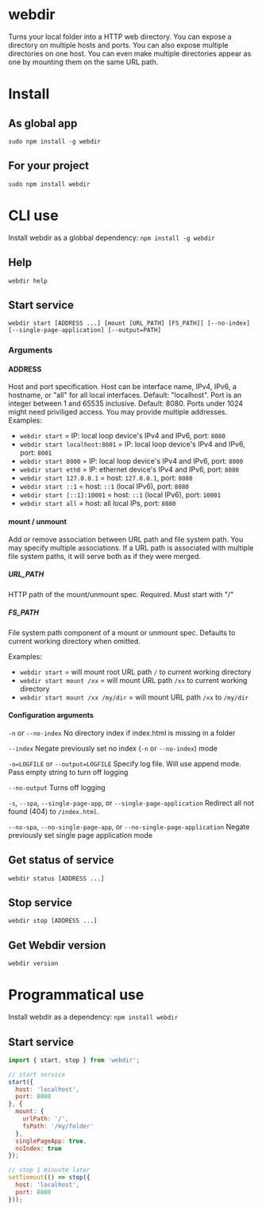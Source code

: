webdir
======
Turns your local folder into a HTTP web directory.
You can expose a directory on multiple hosts and ports.
You can also expose multiple directories on one host.
You can even make multiple directories appear as one by mounting them on the same URL path.

# Install
## As global app
`sudo npm install -g webdir`

## For your project
`sudo npm install webdir`

# CLI use
Install webdir as a globbal dependency: `npm install -g webdir`

## Help
`webdir help`

## Start service
`webdir start [ADDRESS ...] [mount [URL_PATH] [FS_PATH]] [--no-index] [--single-page-application] [--output=PATH]`

### Arguments

#### ADDRESS
Host and port specification.
Host can be interface name, IPv4, IPv6, a hostname, or "all" for all local interfaces. Default: "localhost".
Port is an integer between 1 and 65535 inclusive. Default: 8080. Ports under 1024 might need priviliged access.
You may provide multiple addresses.
Examples:
- `webdir start` = IP: local loop device's IPv4 and IPv6, port: `8080`
- `webdir start localhost:8001` = IP: local loop device's IPv4 and IPv6, port: `8001`
- `webdir start 8000` = IP: local loop device's IPv4 and IPv6, port: `8000`
- `webdir start eth0` = IP: ethernet device's IPv4 and IPv6, port: `8080`
- `webdir start 127.0.0.1` = host: `127.0.0.1`, port: `8080`
- `webdir start ::1` = host: `::1` (local IPv6), port: `8080`
- `webdir start [::1]:10001` = host: `::1` (local IPv6), port: `10001`
- `webdir start all` = host: all local IPs, port: `8080`

#### mount / unmount
Add or remove association between URL path and file system path.
You may specify multiple associations.
If a URL path is associated with multiple file system paths, it will serve both as if they were merged.

##### URL_PATH
HTTP path of the mount/unmount spec. Required. Must start with "/"

##### FS_PATH
File system path component of a mount or unmount spec. Defaults to current working directory when omitted.

Examples:
- `webdir start` = will mount root URL path `/` to current working directory
- `webdir start mount /xx` = will mount URL path `/xx` to current working directory
- `webdir start mount /xx /my/dir` = will mount URL path `/xx` to `/my/dir`

#### Configuration arguments
`-n` or `--no-index`
No directory index if index.html is missing in a folder

`--index`
Negate previously set no index (`-n` or `--no-index`) mode

`-o=LOGFILE` or `--output=LOGFILE`
Specify log file. Will use append mode. Pass empty string to turn off logging

`--no-output`
Turns off logging

`-s`, `--spa`, `--single-page-app`, or `--single-page-application`
Redirect all not found (404) to `/index.html`.

`--no-spa`, `--no-single-page-app`, or `--no-single-page-application`
Negate previously set single page application mode

## Get status of service
`webdir status [ADDRESS ...]`

## Stop service
`webdir stop [ADDRESS ...]`

## Get Webdir version
`webdir version`

# Programmatical use
Install webdir as a dependency: `npm install webdir`

## Start service
```javascript
import { start, stop } from 'webdir';

// start service
start({
  host: 'localhost',
  port: 8080
}, {
  mount: {
    urlPath: '/',
    fsPath: '/my/folder'
  },
  singlePageApp: true,
  noIndex: true
});

// stop 1 minuute later
setTimeout(() => stop({
  host: 'localhost',
  port: 8080
}));

```
